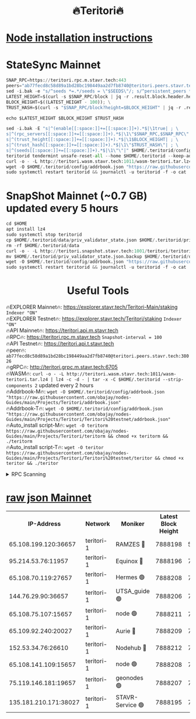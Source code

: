 <h1 align="center"> 🔥Teritori🔥</h1>


[Node installation instructions](https://github.com/obajay/nodes-Guides/tree/main/Projects/Teritori)
=

# StateSync Mainnet
```python
SNAP_RPC=https://teritori.rpc.m.stavr.tech:443
peers="ab77fecd8c58d89a1bd28bc198449aa2d7fb8740@teritori.peers.stavr.tech:38026"
sed -i.bak -e "s/^seeds *=.*/seeds = \"$SEEDS\"/; s/^persistent_peers *=.*/persistent_peers = \"$PEERS\"/" $HOME/.teritorid/config/config.toml
LATEST_HEIGHT=$(curl -s $SNAP_RPC/block | jq -r .result.block.header.height); \
BLOCK_HEIGHT=$((LATEST_HEIGHT - 100)); \
TRUST_HASH=$(curl -s "$SNAP_RPC/block?height=$BLOCK_HEIGHT" | jq -r .result.block_id.hash)

echo $LATEST_HEIGHT $BLOCK_HEIGHT $TRUST_HASH

sed -i.bak -E "s|^(enable[[:space:]]+=[[:space:]]+).*$|\1true| ; \
s|^(rpc_servers[[:space:]]+=[[:space:]]+).*$|\1\"$SNAP_RPC,$SNAP_RPC\"| ; \
s|^(trust_height[[:space:]]+=[[:space:]]+).*$|\1$BLOCK_HEIGHT| ; \
s|^(trust_hash[[:space:]]+=[[:space:]]+).*$|\1\"$TRUST_HASH\"| ; \
s|^(seeds[[:space:]]+=[[:space:]]+).*$|\1\"\"|" $HOME/.teritorid/config/config.toml
teritorid tendermint unsafe-reset-all --home $HOME/.teritorid --keep-addr-book
curl -o - -L http://teritori.wasm.stavr.tech:1011/wasm-teritori.tar.lz4 | lz4 -c -d - | tar -x -C $HOME/.teritorid --strip-components 2
wget -O $HOME/.teritorid/config/addrbook.json "https://raw.githubusercontent.com/obajay/nodes-Guides/main/Projects/Teritori/addrbook.json"
sudo systemctl restart teritorid && journalctl -u teritorid -f -o cat
```

# SnapShot Mainnet (~0.7 GB) updated every 5 hours
```python
cd $HOME
apt install lz4
sudo systemctl stop teritorid
cp $HOME/.teritorid/data/priv_validator_state.json $HOME/.teritorid/priv_validator_state.json.backup
rm -rf $HOME/.teritorid/data
curl -o - -L http://teritori.snapshot.stavr.tech:1001/teritori/teritori-snap.tar.lz4 | lz4 -c -d - | tar -x -C $HOME/.teritorid --strip-components 2
mv $HOME/.teritorid/priv_validator_state.json.backup $HOME/.teritorid/data/priv_validator_state.json
wget -O $HOME/.teritorid/config/addrbook.json "https://raw.githubusercontent.com/obajay/nodes-Guides/main/Projects/Teritori/addrbook.json"
sudo systemctl restart teritorid && journalctl -u teritorid -f -o cat
```
 <h1 align="center"> Useful Tools</h1>

🔥EXPLORER Mainnet🔥:      https://explorer.stavr.tech/Teritori-Main/staking      `Indexer "ON"` \
🔥EXPLORER Testnet🔥:        https://explorer.stavr.tech/Teritori/staking            `Indexer "ON"` \
🔥API Mainnet🔥:                   https://teritori.api.m.stavr.tech \
🔥RPC🔥:                                   https://teritori.rpc.m.stavr.tech                         `Snapshot-interval = 100` \
🔥API Testnet🔥:                     https://teritori.api.t.stavr.tech \
🔥peer🔥:                     `ab77fecd8c58d89a1bd28bc198449aa2d7fb8740@teritori.peers.stavr.tech:38026` \
🔥gRPC🔥:                                http://teritori.grpc.m.stavr.tech:6705 \
🔥WASM🔥: ```curl -o - -L http://teritori.wasm.stavr.tech:1011/wasm-teritori.tar.lz4 | lz4 -c -d - | tar -x -C $HOME/.teritorid --strip-components 2``` updated every 2 hours \
🔥Addrbook-M🔥:    ```wget -O $HOME/.teritorid/config/addrbook.json "https://raw.githubusercontent.com/obajay/nodes-Guides/main/Projects/Teritori/addrbook.json"``` \
🔥Addrbook-T🔥:    ```wget -O $HOME/.teritorid/config/addrbook.json "https://raw.githubusercontent.com/obajay/nodes-Guides/main/Projects/Teritori/Teritori%20testnet/addrbook.json"``` \
🔥Auto_install script-M🔥: ```wget -O teritorm https://raw.githubusercontent.com/obajay/nodes-Guides/main/Projects/Teritori/teritorm && chmod +x teritorm && ./teritorm``` \
🔥Auto_install script-T🔥: ```wget -O teritor https://raw.githubusercontent.com/obajay/nodes-Guides/main/Projects/Teritori/Teritori%20testnet/teritor && chmod +x teritor && ./teritor```

<details>
<summary>RPC Scanning</summary>

<h2 align="center"> We scan nodes in real time every 4 hours. And we provide the final result of RPC endpoints.
We cannot influence the operation of these nodes in any way. </h2>


```python
If Voting Power is higher than 0 --> then the Node is a validator of the network and may be subject to attack and be a potential threat to the chain.
```
```python
We marked such validators with a red symbol
```

</details>

[raw json Mainnet](https://rpc-check.teritorim.stavr.tech/teritorim/rpc-teritorim-result.json)
=



<table><tr><th>IP-Address</th><th>Network</th><th>Moniker</th><th>Latest Block Height</th><th>Earliest Block Height</th><th>Catching Up</th><th>Tx Index</th><th>Voting Power</th><th>Scan Time</th></tr><tr><td>65.108.199.120:36657</td><td>teritori-1</td><td>RAMZES 🔴</td><td>7888198</td><td>5996001</td><td>False</td><td>on</td><td>787913</td><td>2024-03-16T06:45:19.612257181UTC</td></tr><tr><td>95.214.53.76:11957</td><td>teritori-1</td><td>Equinox 🔴</td><td>7888196</td><td>7203180</td><td>False</td><td>on</td><td>1535765</td><td>2024-03-16T06:45:06.839553193UTC</td></tr><tr><td>65.108.70.119:27657</td><td>teritori-1</td><td>Hermes 🟢</td><td>7888208</td><td>7203180</td><td>False</td><td>on</td><td>0</td><td>2024-03-16T06:46:16.119663805UTC</td></tr><tr><td>144.76.29.90:36657</td><td>teritori-1</td><td>UTSA_guide 🟢</td><td>7888206</td><td>7208001</td><td>False</td><td>on</td><td>0</td><td>2024-03-16T06:46:06.869235354UTC</td></tr><tr><td>65.108.75.107:15657</td><td>teritori-1</td><td>node 🟢</td><td>7888211</td><td>7358868</td><td>False</td><td>on</td><td>0</td><td>2024-03-16T06:46:35.103576619UTC</td></tr><tr><td>65.109.92.240:20027</td><td>teritori-1</td><td>Aurie 🔴</td><td>7888209</td><td>7568001</td><td>False</td><td>on</td><td>119310</td><td>2024-03-16T06:46:22.616487114UTC</td></tr><tr><td>152.53.34.76:26610</td><td>teritori-1</td><td>Nodehub 🔴</td><td>7888212</td><td>7580883</td><td>False</td><td>on</td><td>65696</td><td>2024-03-16T06:46:43.710787213UTC</td></tr><tr><td>65.108.141.109:15657</td><td>teritori-1</td><td>node 🟢</td><td>7888208</td><td>7714496</td><td>False</td><td>on</td><td>0</td><td>2024-03-16T06:46:15.779985509UTC</td></tr><tr><td>75.119.146.181:19657</td><td>teritori-1</td><td>geonodes 🟢</td><td>7888207</td><td>7747478</td><td>False</td><td>on</td><td>0</td><td>2024-03-16T06:46:13.404571303UTC</td></tr><tr><td>135.181.210.171:38027</td><td>teritori-1</td><td>STAVR-Service 🟢</td><td>7888195</td><td>7885501</td><td>False</td><td>on</td><td>0</td><td>2024-03-16T06:45:04.473562162UTC</td></tr></table>

